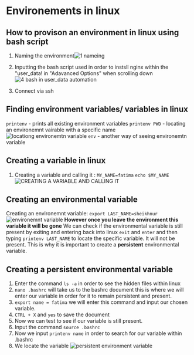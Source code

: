 # Environements in linux

## How to provison an environment in linux using bash script

1. Naming the environment![1  nameing](https://user-images.githubusercontent.com/129324316/232074574-91c5e967-47c2-4687-8318-d0dc840f228a.png)

2. Inputting the bash script used in order to instsll nginx within the "user_data! in "Adavanced Options" when scrolling down
![4  bash in user_data automation](https://user-images.githubusercontent.com/129324316/232074781-0792a45f-c01a-4167-ace7-4e333f00dd11.png)
3. Connect via ssh


## Finding environment variables/ variables in linux

`printenv` - prints all existing environment variables
`printenv PWD` - locating an environemnt vairable with a specific name
![locationg environemtn variable](https://user-images.githubusercontent.com/129324316/232076097-15f135ef-2032-47e5-acff-bf8a88846f74.png)
`env` - another way of seeing environemtn variable


## Creating a variable in linux
1. Creating a variable and calling it :
 `MY_NAME=fatima`
 `echo $MY_NAME`
 ![CREATING A VARIABLE AND CALLING IT](https://user-images.githubusercontent.com/129324316/232075927-ad11708e-e8a6-44bc-9324-4c1c48762f4a.png)
 
## Creating an environmental variable
Creating an environemnt variable: `export LAST_NAME=sheikhnur`
![environemnt variable](https://user-images.githubusercontent.com/129324316/232076816-6d4dd050-1772-4151-a0c7-344ee8909f04.png)
**However once you leave the environment this variable it will be gone**
We can check if the environmental variable is still present by exiting and entering back into linux
`exit` and `enter` and then typing `printenv LAST_NAME` to locate the specific variable. It will not be present.
This is why it is important to create a **persistent** environmental variable.

## Creating a **persistent** environmental variable
1. Enter the command `ls -a` in order to see the hidden files within linux
2. `nano .bashrc` will take us to the bashrc document this is where we will enter our variable in order for it to remain persistent and present.
3. `export name = fatima` we will enter this command and input our chosen variable.
4. `CTRL + X` and `yes` to save the document
5. Now we can test to see if our variable is still present.
6. Input the command `source .bashrc`
7. Now we input `printenv name` in order to search for our variable within .bashrc
8. We locate the variable ![persistent environment variable](https://user-images.githubusercontent.com/129324316/232078452-6ca0c278-f589-4b09-857c-a88c43f5a830.png)


